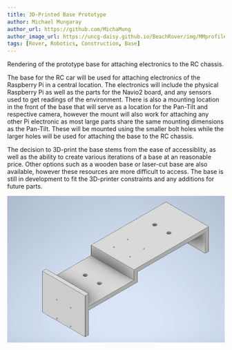 ```yaml
---
title: 3D-Printed Base Prototype
author: Michael Mungaray
author_url: https://github.com/MichaMung
author_image_url: https://uncg-daisy.github.io/BeachRover/img/MMprofilePicture.jpg
tags: [Rover, Robotics, Construction, Base]
---
```


Rendering of the prototype base for attaching electronics to the RC chassis.

<!--truncate-->

The base for the RC car will be used for attaching electronics of the Raspberry Pi in a central location. The electronics will include the physical Raspberry Pi as well
as the parts for the Navio2 board, and any sensors used to get readings of the environment. There is also a mounting location in the front of the base that will serve as a
location for the Pan-Tilt and respective camera, however the mount will also work for attaching any other Pi electronic as most large parts share the same mounting
dimensions as the Pan-Tilt. These will be mounted using the smaller bolt holes while the larger holes will be used for attaching the base to the RC chassis. 

The decision
to 3D-print the base stems from the ease of accessiblity, as well as the ability to create various iterations of a base at an reasonable price. Other options such as a
wooden base or laser-cut base are also available, however these resources are more difficult to access. The base is still in development to fit the 3D-printer constraints
and any additions for future parts.

![BaseProto](/img/firstBasePrototype.jpg)
